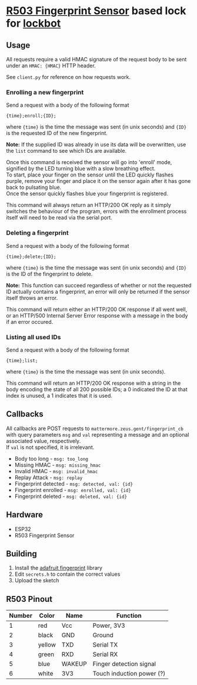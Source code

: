 # [R503 Fingerprint Sensor](https://www.adafruit.com/product/4651) based lock for [lockbot](https://github.com/zeusWPI/lockbot)

## Usage

All requests require a valid HMAC signature of the request body to be sent
under an `HMAC: {HMAC}` HTTP header.

See `client.py` for reference on how requests work.

### **Enrolling a new fingerprint**

Send a request with a body of the following format
```
{time};enroll;{ID};
```
where `{time}` is the time the message was sent (in unix seconds) and `{ID}` is
the requested ID of the new fingerprint.

**Note:** If the supplied ID was already in use its data will be overwritten,
use the `list` command to see which IDs are available.

Once this command is received the sensor will go into 'enroll' mode, signified
by the LED turning blue with a slow breathing effect. \
To start, place your finger on the sensor until the LED quickly flashes purple,
remove your finger and place it on the sensor again after it has gone back to
pulsating blue. \
Once the sensor quickly flashes blue your fingerprint is registered.

This command will always return an HTTP/200 OK reply as it simply switches the
behaviour of the program, errors with the enrollment process itself will need
to be read via the serial port.

### **Deleting a fingerprint**

Send a request with a body of the following format
```
{time};delete;{ID};
```
where `{time}` is the time the message was sent (in unix seconds) and `{ID}` is
the ID of the fingerprint to delete.

**Note:** This function can succeed regardless of whether or not the requested
ID actually contains a fingerprint, an error will only be returned if the
sensor itself throws an error.

This command will return either an HTTP/200 OK response if all went well, or
an HTTP/500 Internal Server Error response with a message in the body if an
error occured.

### **Listing all used IDs**

Send a request with a body of the following format
```
{time};list;
```
where `{time}` is the time the message was sent (in unix seconds).

This command will return an HTTP/200 OK response with a string in the body
encoding the state of all 200 possible IDs; a 0 indicated the ID at that
index is unused, a 1 indicates that it is used.

## Callbacks

All callbacks are POST requests to `mattermore.zeus.gent/fingerprint_cb` with
query parameters `msg` and `val` representing a message and an optional
associated value, respectively. \
If `val` is not specified, it is irrelevant.

 - Body too long - `msg: too_long`
 - Missing HMAC - `msg: missing_hmac`
 - Invalid HMAC - `msg: invalid_hmac`
 - Replay Attack - `msg: replay`
 - Fingerprint detected - `msg: detected, val: {id}`
 - Fingerprint enrolled - `msg: enrolled, val: {id}`
 - Fingerprint deleted - `msg: deleted, val: {id}`

## Hardware

 - ESP32
 - R503 Fingerprint Sensor

## Building

 1. Install the [adafruit fingerprint](https://github.com/adafruit/Adafruit-Fingerprint-Sensor-Library) library
 2. Edit `secrets.h` to contain the correct values
 3. Upload the sketch

## R503 Pinout

Number | Color  | Name   | Function
-------|--------|--------|---------
1      | red    | Vcc    | Power, 3V3
2      | black  | GND    | Ground
3      | yellow | TXD    | Serial TX
4      | green  | RXD    | Serial RX
5      | blue   | WAKEUP | Finger detection signal
6      | white  | 3V3    | Touch induction power (?)
